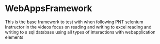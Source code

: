 # WebAppsFramework
This is the base framework to test with when following PNT selenium Instructor in the videos
focus on reading and writing to excel
reading and writing to a sql database
using all types of interactions with webapplication elements

